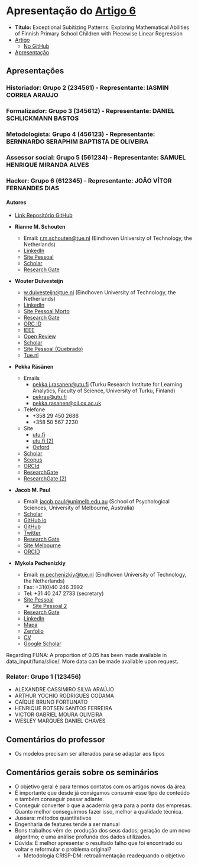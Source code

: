 # Apresentação do [Artigo 6][Link_artigo]

- **Título:** Exceptional Subitizing Patterns: Exploring Mathematical Abilities of Finnish Primary School Children with Piecewise Linear Regression
- [Artigo][Link_artigo]
  - [No GitHub][Link_artigo_github]
- [Apresentação][Slide_art6]

[Link_artigo]: https://doi.org/10.1007/978-3-031-70381-2_5
[Link_artigo_github]: https://github.com/RianneSchouten/FUNA_EMM/blob/main/Schoutenetal_FUNA_ECMLPKDD24.pdf
[Slide_art6]: https://ufmgbr-my.sharepoint.com/:p:/g/personal/rvimieiro_ufmg_br/EQy9ZRqdKuNGhM1XWMDYWAcByiQh59aNlMbBd3-UpRNjqw

## Apresentações

### Historiador: Grupo 2 (234561) - Representante: IASMIN CORREA ARAUJO

### Formalizador: Grupo 3 (345612) - Representante: DANIEL SCHLICKMANN BASTOS

### Metodologista: Grupo 4 (456123) - Representante: BERNNARDO SERAPHIM BAPTISTA DE OLIVEIRA

### Assessor social: Grupo 5 (561234) - Representante: SAMUEL HENRIQUE MIRANDA ALVES

### Hacker: Grupo 6 (612345) - Representante: JOÃO VÍTOR FERNANDES DIAS

#### Autores

- [Link Repositório GitHub](https://github.com/RianneSchouten/FUNA_EMM)

- **Rianne M. Schouten**
  - Email: <r.m.schouten@tue.nl> (Eindhoven University of Technology, the Netherlands)
  - [LinkedIn](https://www.linkedin.com/in/rianne-schouten-phd-5bb29491)
  - [Site Pessoal](https://rianneschouten.github.io/)
  - [Scholar](https://scholar.google.com/citations?user=xC56bhMAAAAJ)
  - [Research Gate](https://www.researchgate.net/profile/Rianne-Schouten)
- **Wouter Duivesteijn**
  - <w.duivesteijn@tue.nl> (Eindhoven University of Technology, the Netherlands)
  - [LinkedIn](https://www.linkedin.com/in/wouter-duivesteijn-5303b456)
  - [Site Pessoal Morto](https://liacs.leidenuniv.nl/~wouterd/)
  - [Research Gate](https://www.researchgate.net/scientific-contributions/Wouter-Duivesteijn-69788070)
  - [ORC ID](https://orcid.org/0000-0003-0412-8864)
  - [IEEE](https://ieeexplore.ieee.org/author/37992354300)
  - [Open Review](https://openreview.net/profile?id=~Wouter_Duivesteijn1)
  - [Scholar](https://scholar.google.com.tw/citations?user=LmsQAtAAAAAJ)
  - [Site Pessoal (Quebrado)](http://wwwis.win.tue.nl/~wouter)
  - [Tue.nl](https://www.tue.nl/en/research/researchers/wouter-duivesteijn)
- **Pekka Räsänen**
  - Emails
    - <pekka.j.rasanen@utu.fi> (Turku Research Institute for Learning Analytics, Faculty of Science, University of Turku, Finland)
    - <pekras@utu.fi>
    - <pekka.rasanen@oii.ox.ac.uk>
  - Telefone
    - +358 29 450 2686
    - +358 50 567 2230
  - Site
    - [utu.fi](https://www.utu.fi/fi/ihmiset/pekka-rasanen)
    - [utu.fi (2)](https://www.utu.fi/en/people/pekka-rasanen)
    - [Oxford](https://www.oii.ox.ac.uk/people/profiles/pekka-rasanen/)
  - [Scholar](https://scholar.google.com/citations?user=7WCkTq8AAAAJ)
  - [Scopus](https://www.scopus.com/authid/detail.uri?authorId=58157173100)
  - [ORCId](https://orcid.org/0000-0001-7472-6355)
  - [ResearchGate](https://www.researchgate.net/profile/Pekka-Raesaenen-2)
  - [ResearchGate (2)](https://www.researchgate.net/profile/Pekka-Raesaenen)
- **Jacob M. Paul**
  - Email: <jacob.paul@unimelb.edu.au> (School of Psychological Sciences, University of Melbourne, Australia)
  - [Scholar](https://scholar.google.com/citations?user=ZIOR3Y4AAAAJ)
  - [GitHub io](https://jacobmpaul.github.io/cv)
  - [GitHub](https://github.com/jacobmpaul)
  - [Twitter](https://x.com/jacob_m_paul)
  - [Research Gate](https://www.researchgate.net/profile/Jacob-Paul-3)
  - [Site Melbourne](https://findanexpert.unimelb.edu.au/profile/426619-jacob-paul)
  - [ORCID](https://orcid.org/0000-0001-5711-6408)
- **Mykola Pechenizkiy**
  - Email: <m.pechenizkiy@tue.nl> (Eindhoven University of Technology, the Netherlands)
  - Fax: +31(0)40 246 3992
  - Tel: +31 40 247 2733 (secretary)
  - [Site Pessoal](http://www.win.tue.nl/~mpechen)
    - [Site Pessoal 2](https://mpechen.win.tue.nl/)
  - [Research Gate](https://www.researchgate.net/profile/Mykola-Pechenizkiy)
  - [LinkedIn](https://www.linkedin.com/in/mpechen)
  - [Mapa](https://maps.google.nl/maps/ms?msa=0&msid=203269509970576131669.0004c90e242f574471ee2&gl=NL&hl=en&ie=UTF8&ll=51.447174,5.483186&spn=0.005276,0.013937&t=m&z=17&vpsrc=6&iwloc=A&q=MetaForum+%4051.446805955906264,5.487391948699951)
  - [Zenfolio](https://mykola.zenfolio.com/)
  - [CV](https://mpechen.win.tue.nl/CV/CV_MP_short.pdf)
  - [Google Scholar](https://scholar.google.com/citations?user=F0uFT_kAAAAJ)

Regarding FUNA: A proportion of 0.05 has been made available in data_input/funa/slice/. More data can be made available upon request.

### Relator: Grupo 1 (123456)

- ALEXANDRE CASSIMIRO SILVA ARAÚJO
- ARTHUR YOCHIO RODRIGUES CODAMA
- CAÍQUE BRUNO FORTUNATO
- HENRIQUE ROTSEN SANTOS FERREIRA
- VICTOR GABRIEL MOURA OLIVEIRA
- WESLEY MARQUES DANIEL CHAVES

## Comentários do professor

- Os modelos precisam ser alterados para se adaptar aos tipos

## Comentários gerais sobre os seminários

- O objetivo geral é para termos contatos com os artigos novos da área.
- É importante que desde já consigamos consumir esse tipo de conteúdo e também conseguir passar adiante.
- Conseguir converter o que a academia gera para a ponta das empresas. Quanto melhor conseguirmos fazer isso, melhor a qualidade técnica.
- Jussara: métodos quantitativos
- Engenharia de features tende a ser manual
- Bons trabalhos vêm de: produção dos seus dados; geração de um novo algoritmo; e uma análise profunda dos dados utilizados.
- Dúvida: É melhor apresentar o resultado falho que foi encontrado ou voltar e reformular o problema original?
  - Metodologia CRISP-DM: retroalimentação readequando o objetivo
